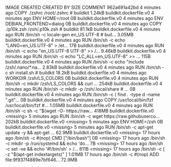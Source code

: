 IMAGE CREATED CREATED BY SIZE COMMENT
962a691a42bd 4 minutes ago COPY ./zshrc /root/.zshrc # buildkit 1.24kB buildkit.dockerfile.v0
<missing> 4 minutes ago ENV HOME=/root 0B buildkit.dockerfile.v0
<missing> 4 minutes ago ENV DEBIAN_FRONTEND=dialog 0B buildkit.dockerfile.v0
<missing> 4 minutes ago COPY ./p10k.zsh /zsh/.p10k.zsh # buildkit 81.1kB buildkit.dockerfile.v0
<missing> 4 minutes ago RUN /bin/sh -c locale-gen en_US.UTF-8 # buil… 3.05MB buildkit.dockerfile.v0
<missing> 4 minutes ago RUN /bin/sh -c echo "LANG=en_US.UTF-8" > /et… 17B buildkit.dockerfile.v0
<missing> 4 minutes ago RUN /bin/sh -c echo "en_US.UTF-8 UTF-8" >> /… 9.46kB buildkit.dockerfile.v0
<missing> 4 minutes ago RUN /bin/sh -c echo "LC_ALL=en_US.UTF-8" >> … 115B buildkit.dockerfile.v0
<missing> 4 minutes ago RUN /bin/sh -c echo "include /zsh/.nano/\*.na… 2.83kB buildkit.dockerfile.v0
<missing> 4 minutes ago RUN /bin/sh -c sh install.sh # buildkit 18.2kB buildkit.dockerfile.v0
<missing> 4 minutes ago WORKDIR /zsh/LS_COLORS 0B buildkit.dockerfile.v0
<missing> 4 minutes ago RUN /bin/sh -c mkdir /zsh/LS_COLORS && curl … 254kB buildkit.dockerfile.v0
<missing> 4 minutes ago RUN /bin/sh -c mkdir -p /zsh/.local/share # … 0B buildkit.dockerfile.v0
<missing> 4 minutes ago RUN /bin/sh -c ( find . -type d -name ".git"… 0B buildkit.dockerfile.v0
<missing> 4 minutes ago COPY /usr/local/bin/fzf /usr/local/bin/fzf #… 1.05MB buildkit.dockerfile.v0
<missing> 4 minutes ago RUN /bin/sh -c sh -c "$(wget -O- https://raw…   418MB               buildkit.dockerfile.v0
<missing>           5 minutes ago       RUN /bin/sh -c wget https://raw.githubuserco…   202kB               buildkit.dockerfile.v0
<missing>           5 minutes ago       ENV HOME=/zsh                                   0B                  buildkit.dockerfile.v0
<missing>           5 minutes ago       RUN /bin/sh -c apt-get update -y && apt-get …   62.9MB              buildkit.dockerfile.v0
<missing>           17 hours ago        /bin/sh -c #(nop)  CMD ["/bin/bash"]            0B
<missing>           17 hours ago        /bin/sh -c mkdir -p /run/systemd && echo 'do…   7B
<missing>           17 hours ago        /bin/sh -c set -xe   && echo '#!/bin/sh' > /…   811B
<missing>           17 hours ago        /bin/sh -c [ -z "$(apt-get indextargets)" ] 1.01MB
<missing> 17 hours ago /bin/sh -c #(nop) ADD file:9f937f4889e7bf646… 72.9MB

